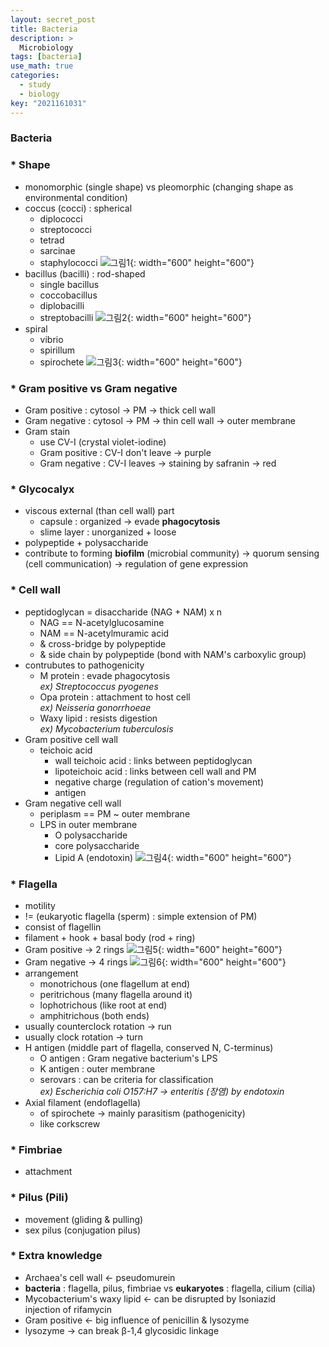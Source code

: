 ```yaml
---
layout: secret_post
title: Bacteria
description: >
  Microbiology
tags: [bacteria]
use_math: true
categories:
  - study
  - biology
key: "2021161031"
---
```

### Bacteria

### * Shape
* monomorphic (single shape) vs pleomorphic (changing shape as environmental condition)
* coccus (cocci) : spherical
  * diplococci
  * streptococci
  * tetrad
  * sarcinae
  * staphylococci
  ![그림1](https://github.com/hyun-jin891/hyun-jin891.github.io/blob/master/assets/img/16.PNG?raw=true){: width="600" height="600"}
* bacillus (bacilli) : rod-shaped
  * single bacillus
  * coccobacillus
  * diplobacilli
  * streptobacilli
  ![그림2](https://github.com/hyun-jin891/hyun-jin891.github.io/blob/master/assets/img/17.PNG?raw=true){: width="600" height="600"}
* spiral
  * vibrio
  * spirillum
  * spirochete
  ![그림3](https://github.com/hyun-jin891/hyun-jin891.github.io/blob/master/assets/img/18.PNG?raw=true){: width="600" height="600"}

### * Gram positive vs Gram negative
* Gram positive : cytosol → PM → thick cell wall
* Gram negative : cytosol → PM → thin cell wall → outer membrane
* Gram stain
  * use CV-I (crystal violet-iodine)
  * Gram positive : CV-I don't leave → purple
  * Gram negative : CV-I leaves → staining by safranin → red

### * Glycocalyx
* viscous external (than cell wall) part
  * capsule : organized → evade **phagocytosis**
  * slime layer : unorganized + loose
* polypeptide + polysaccharide
* contribute to forming **biofilm** (microbial community) → quorum sensing (cell communication) → regulation of gene expression

### * Cell wall
* peptidoglycan = disaccharide (NAG + NAM) x n
  * NAG == N-acetylglucosamine
  * NAM == N-acetylmuramic acid
  * & cross-bridge by polypeptide
  * & side chain by polypeptide (bond with NAM's carboxylic group)
* contrubutes to pathogenicity
  * M protein : evade phagocytosis <br>
  *ex) Streptococcus pyogenes*
  * Opa protein : attachment to host cell <br>
  *ex) Neisseria gonorrhoeae*
  * Waxy lipid : resists digestion <br>
  *ex) Mycobacterium tuberculosis*
* Gram positive cell wall
  * teichoic acid
    * wall teichoic acid : links between peptidoglycan
    * lipoteichoic acid : links between cell wall and PM
    * negative charge (regulation of cation's movement)
    * antigen
* Gram negative cell wall
  * periplasm == PM ~ outer membrane
  * LPS in outer membrane
    * O polysaccharide
    * core polysaccharide
    * Lipid A (endotoxin)
    ![그림4](https://github.com/hyun-jin891/hyun-jin891.github.io/blob/master/assets/img/21.PNG?raw=true){: width="600" height="600"}


### * Flagella
* motility
* != (eukaryotic flagella (sperm) : simple extension of PM)
* consist of flagellin
* filament + hook + basal body (rod + ring)
* Gram positive → 2 rings
  ![그림5](https://github.com/hyun-jin891/hyun-jin891.github.io/blob/master/assets/img/19.PNG?raw=true){: width="600" height="600"}
* Gram negative → 4 rings
  ![그림6](https://github.com/hyun-jin891/hyun-jin891.github.io/blob/master/assets/img/20.PNG?raw=true){: width="600" height="600"}
* arrangement
  * monotrichous (one flagellum at end)
  * peritrichous (many flagella around it)
  * lophotrichous (like root at end)
  * amphitrichous (both ends)
* usually counterclock rotation → run
* usually clock rotation → turn
* H antigen (middle part of flagella, conserved N, C-terminus)
  * O antigen : Gram negative bacterium's LPS
  * K antigen : outer membrane
  * serovars : can be criteria for classification <br>
    *ex) Escherichia coli O157:H7 → enteritis (장염) by endotoxin*
* Axial filament (endoflagella)
  * of spirochete → mainly parasitism (pathogenicity)
  * like corkscrew

### * Fimbriae
* attachment

### * Pilus (Pili)
* movement (gliding & pulling)
* sex pilus (conjugation pilus)


### * Extra knowledge
* Archaea's cell wall ← pseudomurein
* **bacteria** : flagella, pilus, fimbriae vs **eukaryotes** : flagella, cilium (cilia)
* Mycobacterium's waxy lipid ← can be disrupted by Isoniazid <br>
injection of rifamycin
* Gram positive ← big influence of penicillin & lysozyme
* lysozyme → can break β-1,4 glycosidic linkage
